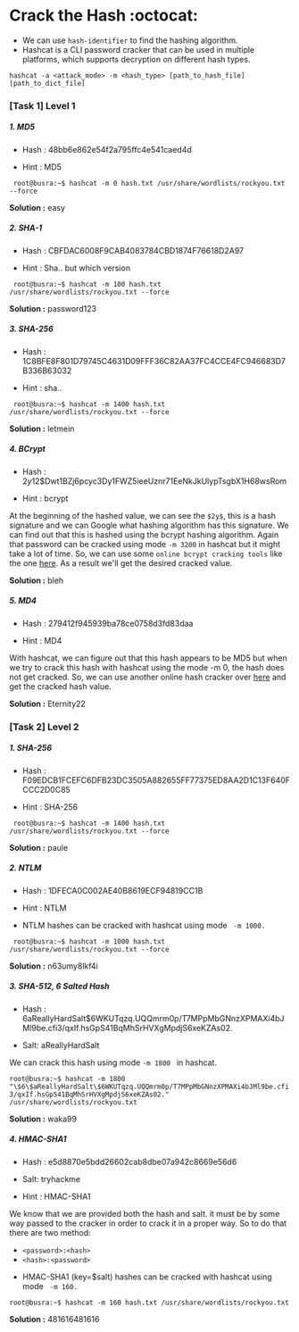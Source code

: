 # Crack the Hash :octocat:

* We can use ` hash-identifier `  to find the hashing algorithm.
* Hashcat is a CLI password cracker that can be used in multiple platforms, which supports decryption on different hash types.

```hashcat -a <attack_mode> -m <hash_type> [path_to_hash_file] [path_to_dict_file]```

### [Task 1] Level 1


#####  1. MD5
* Hash : 48bb6e862e54f2a795ffc4e541caed4d

* Hint : MD5

``` root@busra:~$ hashcat -m 0 hash.txt /usr/share/wordlists/rockyou.txt --force```


**Solution :** easy



#####  2. SHA-1
* Hash : CBFDAC6008F9CAB4083784CBD1874F76618D2A97

* Hint : Sha.. but which version 

``` root@busra:~$ hashcat -m 100 hash.txt /usr/share/wordlists/rockyou.txt --force```


**Solution :** password123



#####  3. SHA-256
* Hash : 1C8BFE8F801D79745C4631D09FFF36C82AA37FC4CCE4FC946683D7B336B63032 

* Hint : sha..

``` root@busra:~$ hashcat -m 1400 hash.txt /usr/share/wordlists/rockyou.txt --force```


**Solution :** letmein



#####  4. BCrypt 
* Hash : $2y$12$Dwt1BZj6pcyc3Dy1FWZ5ieeUznr71EeNkJkUlypTsgbX1H68wsRom 

* Hint : bcrypt

At the beginning of the hashed value, we can see the `$2y$`, this is a hash signature and we can Google what hashing algorithm has this signature. We can find out that this is hashed using the bcrypt hashing algorithm. Again that password can be cracked using mode `-m 3200` in hashcat but it might take a lot of time. So, we can use some `online bcrypt cracking tools` like the one [here](https://www.onlinehashcrack.com/). As a result we'll get the desired cracked value.

**Solution :** bleh



#####  5. MD4
* Hash : 279412f945939ba78ce0758d3fd83daa 

* Hint : MD4

With hashcat, we can figure out that this hash appears to be MD5 but when we try to crack this hash with hashcat using the mode -m 0, the hash does not get cracked. So, we can use another online hash cracker over [here](https://www.onlinehashcrack.com/) and get the cracked hash value.


**Solution :** Eternity22



### [Task 2] Level 2



#####  1. SHA-256 
* Hash : F09EDCB1FCEFC6DFB23DC3505A882655FF77375ED8AA2D1C13F640FCCC2D0C85

* Hint : SHA-256 

``` root@busra:~$ hashcat -m 1400 hash.txt /usr/share/wordlists/rockyou.txt --force```

**Solution :** paule




#####  2. NTLM 
* Hash : 1DFECA0C002AE40B8619ECF94819CC1B

* Hint : NTLM
* NTLM hashes can be cracked with hashcat using mode ``` -m 1000.```

``` root@busra:~$ hashcat -m 1000 hash.txt /usr/share/wordlists/rockyou.txt --force```

**Solution :** n63umy8lkf4i




#####  3. SHA-512, $6$ Salted Hash 
* Hash : $6$aReallyHardSalt$6WKUTqzq.UQQmrm0p/T7MPpMbGNnzXPMAXi4bJMl9be.cfi3/qxIf.hsGpS41BqMhSrHVXgMpdjS6xeKZAs02.

* Salt: aReallyHardSalt

We can crack this hash using mode ```-m 1800 ``` in hashcat.

``` root@busra:~$ hashcat -m 1800 "\$6\$aReallyHardSalt\$6WKUTqzq.UQQmrm0p/T7MPpMbGNnzXPMAXi4bJMl9be.cfi3/qxIf.hsGpS41BqMhSrHVXgMpdjS6xeKZAs02." /usr/share/wordlists/rockyou.txt ```

**Solution :** waka99




#####  4. HMAC-SHA1 
* Hash : e5d8870e5bdd26602cab8dbe07a942c8669e56d6

* Salt: tryhackme

* Hint : HMAC-SHA1 


We know that we are provided both the hash and salt. it must be by some way passed to the cracker in order to crack it in a proper way. So to do that there are two method:
 - ``` <password>:<hash> ```
 - ``` <hash>:<password> ```

* HMAC-SHA1 (key=$salt) hashes can be cracked with hashcat using mode ``` -m 160.```

``` root@busra:~$ hashcat -m 160 hash.txt /usr/share/wordlists/rockyou.txt ```

**Solution :** 481616481616
